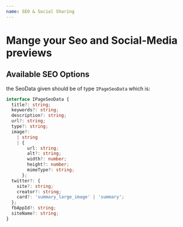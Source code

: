 ```yaml
---
name: SEO & Social Sharing
---
```


# Mange your Seo and Social-Media previews

## Available SEO Options

the SeoData given should be of type `IPageSeoData` which is:

```ts
interface IPageSeoData {
  title?: string;
  keywords?: string;
  description?: string;
  url?: string;
  type?: string;
  image?:
    | string
    | {
        url: string;
        alt?: string;
        width?: number;
        height?: number;
        mimeType?: string;
      };
  twitter?: {
    site?: string;
    creator?: string;
    card?: 'summary_large_image' | 'summary';
  };
  fbAppId?: string;
  siteName?: string;
}
```
